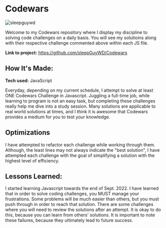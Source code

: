 # Codewars
<p><img align="center" src="https://www.codewars.com/users/sleepGuy/badges/large" alt="sleepguywd" /></p>

Welcome to my Codewars repository where I display my discipline to solving code challenges on a daily basis. You will see my solutioins along with their respective challenge commented above within each JS file.

**Link to project:** https://github.com/sleepGuyWD/Codewars

## How It's Made:

**Tech used:** JavaScript

Everyday, depending on my current schedule, I attempt to solve at least ONE Codewars Challenge in Javascript.  Juggling a full-time job, while learning to program is not an easy task, but completing these challenges really help me dive into a study session.  Many solutions are applicable to real world solutions at times, and I think it is awesome that Codewars provides a medium for you to test your knowledge.

## Optimizations

I have attempted to refactor each challenge while working through them.  Although, the least lines may not always indicate the "best solution", I have attempted each challenge with the goal of simplifying a solution with the highest level of efficiency.

## Lessons Learned:

I started learning Javascript towards the end of Sept. 2022.  I have learned that in order to solve coding challenges, you MUST manage your frustrations.  Some problems will be much easier than others, but you must push through in order to reach that solution.  There are some challenges where you will need to review the solutions after an attempt.  It is okay to do this, because you can learn from others' solutions.   It is important to note these failures, because they ultimately lead to future success.
